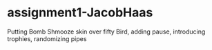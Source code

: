 # assignment1-JacobHaas
Putting Bomb Shmooze skin over fifty Bird, adding pause, introducing trophies, randomizing pipes
